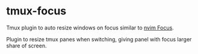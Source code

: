 # tmux-focus

Tmux plugin to auto resize windows on focus similar to [nvim Focus](https://github.com/beauwilliams/focus.nvim).

Plugin to resize tmux panes when switching, giving panel with focus larger share of screen.
